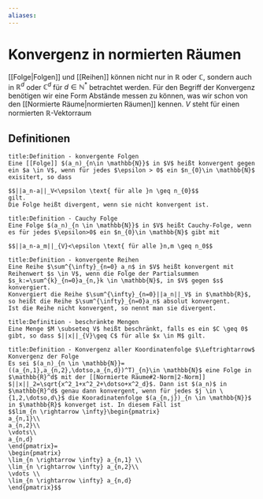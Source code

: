 ```yaml
---
aliases: 
---
```

$\newcommand{\f}[1]{\mathcal{#1}}\newcommand{\F}[1]{\mathfrak{#1}}\newcommand{\b}[1]{\mathbb{#1}}$
# Konvergenz in normierten Räumen 
[[Folge|Folgen]] und [[Reihen]] können nicht nur in $\mathbb{R}$ oder $\mathbb{C}$, sondern auch in  $\mathbb{R}^d$ oder $\mathbb{C}^d$ für $d \in \mathbb{N}^*$ betrachtet werden.
Für den Begriff der Konvergenz benötigen wir eine Form Abstände messen zu können, was wir schon von den [[Normierte Räume|normierten Räumen]] kennen.
$V$ steht für einen normierten $\mathbb{R}$-Vektorraum
## Definitionen
```ad-abstract
title:Definition - konvergente Folgen
Eine [[Folge]] $(a_n)_{n\in \mathbb{N}}$ in $V$ heißt konvergent gegen ein $a \in V$, wenn für jedes $\epsilon > 0$ ein $n_{0}\in \mathbb{N}$ exisitert, so dass

$$||a_n-a||_V<\epsilon \text{ für alle }n \geq n_{0}$$
gilt.
Die Folge heißt divergent, wenn sie nicht konvergent ist.
```
```ad-abstract
title:Definition - Cauchy Folge
Eine Folge $(a_n)_{n \in \mathbb{N}}$ in $V$ heißt Cauchy-Folge, wenn es für jedes $\epsilon>0$ ein $n_{0}\in \mathbb{N}$ gibt mit

$$||a_n-a_m||_{V}<\epsilon \text{ für alle }n,m \geq n_0$$
```
```ad-abstract
title:Definition - konvergente Reihen
Eine Reihe $\sum^{\infty}_{n=0} a_n$ in $V$ heißt konvergent mit Reihenwert $s \in V$, wenn die Folge der Partialsummen $s_k:=\sum^{k}_{n=0}a_{n,}k \in \mathbb{N}$, in $V$ gegen $s$ konvergiert.
Konvergiert die Reihe $\sum^{\infty}_{n=0}||a_n||_V$ in $\mathbb{R}$, so heißt die Reihe $\sum^{\infty}_{n=0}a_n$ absolut konvergent.
Ist die Reihe nicht konvergent, so nennt man sie divergent.
```
```ad-abstract
title:Definition - beschränkte Mengen
Eine Menge $M \subseteq V$ heißt beschränkt, falls es ein $C \geq 0$ gibt, so dass $||x||_{V}\geq C$ für alle $x \in M$ gilt.
```
```ad-abstract
title:Definition - Konvergenz aller Koordinatenfolge $\Leftrightarrow$ Konvergenz der Folge
Es sei $(a_n)_{n \in \mathbb{N}}=((a_{n,1},a_{n,2},\dotso,a_{n,d})^T)_{n}\in \mathbb{N}$ eine Folge in $\mathbb{R}^d$ mit der [[Normierte Räume#2-Norm|2-Norm]] $||x||_2=\sqrt{x^2_1+x^2_2+\dotso+x^2_d}$. Dann ist $(a_n)$ in $\mathbb{R}^d$ genau dann konvergent, wenn für jedes $j \in \{1,2,\dotso,d\}$ die Kooradinatenfolge $(a_{n,j})_{n \in \mathbb{N}}$ in $\mathbb{R}$ konverget ist. In diesem Fall ist
$$lim_{n \rightarrow \infty}\begin{pmatrix}
a_{n,1}\\
a_{n,2}\\
\vdots\\
a_{n,d}
\end{pmatrix}=
\begin{pmatrix}
\lim_{n \rightarrow \infty} a_{n,1} \\
\lim_{n \rightarrow \infty} a_{n,2}\\
\vdots \\
\lim_{n \rightarrow \infty} a_{n,d}
\end{pmatrix}$$
```

